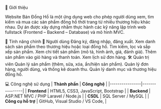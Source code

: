 🌟 Giới thiệu

Website Bán Đồng Hồ là một ứng dụng web cho phép người dùng xem, tìm kiếm và mua các sản phẩm đồng hồ thời trang từ nhiều thương hiệu khác nhau.
Dự án được xây dựng nhằm thực hành các kỹ năng lập trình web fullstack (Frontend – Backend – Database) và mô hình MVC.

🚀 Tính năng chính
👥 Người dùng
Đăng ký, đăng nhập, đăng xuất.
Xem danh sách sản phẩm theo thương hiệu hoặc loại đồng hồ.
Tìm kiếm, lọc và sắp xếp sản phẩm.
Xem chi tiết sản phẩm (mô tả, hình ảnh, giá, đánh giá).
Thêm sản phẩm vào giỏ hàng và thanh toán.
Xem lịch sử đơn hàng.
🛠️ Quản trị viên
Quản lý sản phẩm (thêm, sửa, xóa, ẩn/hiện sản phẩm).
Quản lý đơn hàng, người dùng, và thống kê doanh thu.
Quản lý danh mục và thương hiệu đồng hồ.

💻 Công nghệ sử dụng
| **Thành phần** | **Công nghệ** |
|----------------|----------------|
| **Frontend** | HTML5, CSS3, JavaScript, Bootstrap |
| **Backend** | ASP.NET MVC / PHP Laravel / Node.js |
| **CSDL** | SQL Server / MySQL  |
| **Công cụ hỗ trợ** | GitHub, Visual Studio / VS Code,  |
